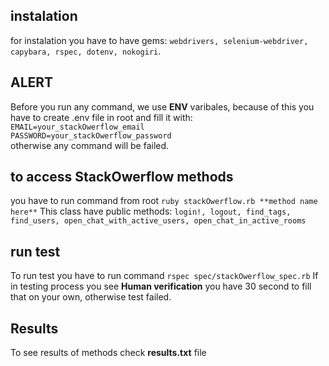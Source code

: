 ## instalation
  for instalation you have to have gems: `webdrivers, selenium-webdriver, capybara, rspec, dotenv, nokogiri`.

## ALERT
  Before you run any command, we use **ENV** varibales, because of this you have to create .env file in root and fill it with:            ```EMAIL=your_stackOwerflow_email```         
  ```PASSWORD=your_stackOwerflow_password```            
  otherwise any command will be failed.        

## to access StackOwerflow methods
  you have to run command from root ```ruby stackOwerflow.rb **method name here**```
  This class have public methods: ```login!, logout, find_tags, find_users, open_chat_with_active_users, open_chat_in_active_rooms```

## run test
  To run test you have to run command ```rspec spec/stackOwerflow_spec.rb```
  If in testing process you see **Human verification** you have 30 second to fill that on your own, otherwise test failed.

## Results
  To see results of methods check **results.txt** file